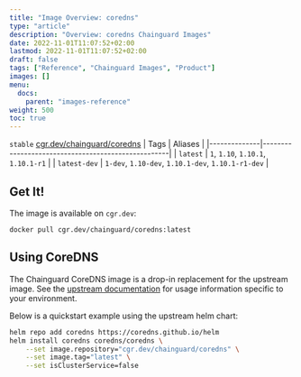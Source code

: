 ```yaml
---
title: "Image Overview: coredns"
type: "article"
description: "Overview: coredns Chainguard Images"
date: 2022-11-01T11:07:52+02:00
lastmod: 2022-11-01T11:07:52+02:00
draft: false
tags: ["Reference", "Chainguard Images", "Product"]
images: []
menu:
  docs:
    parent: "images-reference"
weight: 500
toc: true
---
```


`stable` [cgr.dev/chainguard/coredns](https://github.com/chainguard-images/images/tree/main/images/coredns)
| Tags         | Aliases                                            |
|--------------|----------------------------------------------------|
| `latest`     | `1`, `1.10`, `1.10.1`, `1.10.1-r1`                 |
| `latest-dev` | `1-dev`, `1.10-dev`, `1.10.1-dev`, `1.10.1-r1-dev` |



## Get It!

The image is available on `cgr.dev`:

```
docker pull cgr.dev/chainguard/coredns:latest
```

## Using CoreDNS

The Chainguard CoreDNS image is a drop-in replacement for the upstream image.
See the [upstream documentation](https://coredns.io/) for usage information specific to your environment.

Below is a quickstart example using the upstream helm chart:

```bash
helm repo add coredns https://coredns.github.io/helm
helm install coredns coredns/coredns \
	--set image.repository="cgr.dev/chainguard/coredns" \
	--set image.tag="latest" \
	--set isClusterService=false
```

